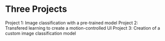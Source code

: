 # Three Projects
Project 1: Image classification with a pre-trained model
Project 2: Transfered learning to create a motion-controlled UI
Project 3: Creation of a custom image classification model
